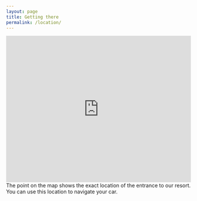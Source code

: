 ```yaml
---
layout: page
title: Getting there
permalink: /location/
---
```


<div class="row">

<div class="col-md-6">
<iframe
  width="100%"
  height="400"
  frameborder="0" style="border:0"
  src="https://www.google.com/maps/embed/v1/search?key=AIzaSyBx7XQmHbXNwudpO2atBkPcP9kqQ3-lAak&q=19.36887,100.876634">
</iframe>
</div>

<div class="col-md-6">
The point on the map shows the exact location of the entrance to our resort.
You can use this location to navigate your car.
</div>

</div>

<div class="spacer">
</div>